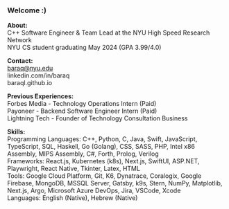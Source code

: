 ### Welcome :)

<!--
**baraql/baraql** is a ✨ _special_ ✨ repository because its `README.md` (this file) appears on your GitHub profile.

Here are some ideas to get you started:

- 🔭 I’m currently working on ...
- 🌱 I’m currently learning ...
- 👯 I’m looking to collaborate on ...
- 🤔 I’m looking for help with ...
- 💬 Ask me about ...
- 📫 How to reach me: ...
- 😄 Pronouns: ...
- ⚡ Fun fact: ...
-->

**About:** <br />
C++ Software Engineer & Team Lead at the NYU High Speed Research Network <br />
NYU CS student graduating May 2024 (GPA 3.99/4.0) <br />

**Contact:** <br />
baraq@nyu.edu <br />
linkedin.com/in/baraq <br />
baraql.github.io <br />

**Previous Experiences:** <br />
Forbes Media - Technology Operations Intern (Paid) <br />
Payoneer - Backend Software Engineer Intern (Paid) <br />
Lightning Tech - Founder of Technology Consultation Business <br />

**Skills:** <br />
Programming Languages: C++, Python, C, Java, Swift, JavaScript, TypeScript, SQL, Haskell, Go (Golang), CSS, SASS, PHP, Intel x86 Assembly, MIPS Assembly, C#, Forth, Prolog, Verilog <br />
Frameworks: React.js, Kubernetes (k8s), Next.js, SwiftUI, ASP.NET, Playwright, React Native, Tkinter, Latex, HTML <br />
Tools: Google Cloud Platform, Git, K6, Dynatrace, Coralogix, Google Firebase, MongoDB, MSSQL Server, Gatsby, k9s, Stern, NumPy, Matplotlib, Next.js, Argo, Microsoft Azure DevOps, Jira, VSCode, Xcode <br />
Languages: English (Native), Hebrew (Native) <br />
